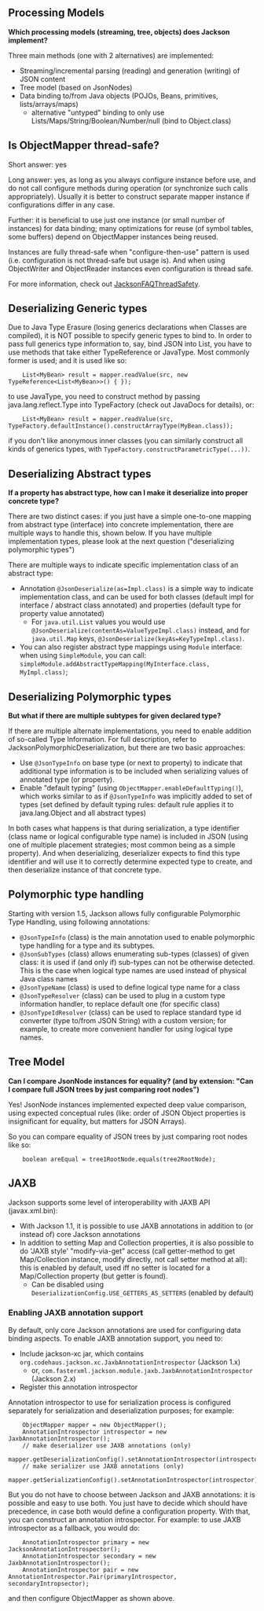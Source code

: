 ## Processing Models

**Which processing models (streaming, tree, objects) does Jackson implement?**

Three main methods (one with 2 alternatives) are implemented:

- Streaming/incremental parsing (reading) and generation (writing) of JSON content
- Tree model (based on JsonNodes)
- Data binding to/from Java objects (POJOs, Beans, primitives, lists/arrays/maps)
    - alternative "untyped" binding to only use Lists/Maps/String/Boolean/Number/null (bind to Object.class)


## Is ObjectMapper thread-safe?

Short answer: yes

Long answer: yes, as long as you always configure instance before use, and do not call configure methods during operation (or synchronize such calls appropriately). Usually it is better to construct separate mapper instance if configurations differ in any case.

Further: it is beneficial to use just one instance (or small number of instances) for data binding; many optimizations for reuse (of symbol tables, some buffers) depend on ObjectMapper instances being reused.

Instances are fully thread-safe when "configure-then-use" pattern is used (i.e. configuration is not thread-safe but usage is). And when using ObjectWriter and ObjectReader instances even configuration is thread safe.

For more information, check out [JacksonFAQThreadSafety](http://wiki.fasterxml.com/JacksonFAQThreadSafety).


## Deserializing Generic types

Due to Java Type Erasure (losing generics declarations when Classes are compiled), it is NOT possible to specify generic types to bind to. In order to pass full generics type information to, say, bind JSON into List<MyBean>, you have to use methods that take either TypeReference or JavaType. Most commonly former is used; and it is used like so:
```
    List<MyBean> result = mapper.readValue(src, new TypeReference<List<MyBean>>() { });
```
to use JavaType, you need to construct method by passing java.lang.reflect.Type into TypeFactory (check out JavaDocs for details), or:
```
    List<MyBean> result = mapper.readValue(src, TypeFactory.defaultInstance().constructArrayType(MyBean.class));
```
if you don't like anonymous inner classes (you can similarly construct all kinds of generics types, with `TypeFactory.constructParametricType(...))`.


## Deserializing Abstract types

**If a property has abstract type, how can I make it deserialize into proper concrete type?**

There are two distinct cases: if you just have a simple one-to-one mapping from abstract type (interface) into concrete implementation, there are multiple ways to handle this, shown below. If you have multiple implementation types, please look at the next question ("deserializing polymorphic types")

There are multiple ways to indicate specific implementation class of an abstract type:

- Annotation `@JsonDeserialize(as=Impl.class)` is a simple way to indicate implementation class, and can be used for both classes (default impl for interface / abstract class annotated) and properties (default type for property value annotated)
    - For `java.util.List` values you would use `@JsonDeserialize(contentAs=ValueTypeImpl.class)` instead, and for `java.util.Map` keys, `@JsonDeserialize(keyAs=KeyTypeImpl.class)`.
- You can also register abstract type mappings using `Module` interface: when using `SimpleModule`, you can call: `simpleModule.addAbstractTypeMapping(MyInterface.class, MyImpl.class)`;


## Deserializing Polymorphic types

**But what if there are multiple subtypes for given declared type?**

If there are multiple alternate implementations, you need to enable addition of so-called Type Information. For full description, refer to JacksonPolymorphicDeserialization, but there are two basic approaches:

- Use `@JsonTypeInfo` on base type (or next to property) to indicate that additional type information is to be included when serializing values of annotated type (or property).
- Enable "default typing" (using `ObjectMapper.enableDefaultTyping()`), which works similar to as if `@JsonTypeInfo` was implicitly added to set of types (set defined by default typing rules: default rule applies it to java.lang.Object and all abstract types)

In both cases what happens is that during serialization, a type identifier (class name or logical configurable type name) is included in JSON (using one of multiple placement strategies; most common being as a simple property). And when deserializing, deserializer expects to find this type identifier and will use it to correctly determine expected type to create, and then deserialize instance of that concrete type.


## Polymorphic type handling

Starting with version 1.5, Jackson allows fully configurable Polymorphic Type Handling, using following annotations:

- `@JsonTypeInfo` (class) is the main annotation used to enable polymorphic type handling for a type and its subtypes.
- `@JsonSubTypes` (class) allows enumerating sub-types (classes) of given class: it is used if (and only if) sub-types can not be otherwise detected. This is the case when logical type names are used instead of physical Java class names
- `@JsonTypeName` (class) is used to define logical type name for a class
- `@JsonTypeResolver` (class) can be used to plug in a custom type information handler, to replace default one (for specific class)
- `@JsonTypeIdResolver` (class) can be used to replace standard type id converter (type to/from JSON String) with a custom version; for example, to create more convenient handler for using logical type names.


## Tree Model

**Can I compare JsonNode instances for equality? (and by extension: "Can I compare full JSON trees by just comparing root nodes")**

Yes! JsonNode instances implemented expected deep value comparison, using expected conceptual rules (like: order of JSON Object properties is insignificant for equality, but matters for JSON Arrays).

So you can compare equality of JSON trees by just comparing root nodes like so:
```
    boolean areEqual = tree1RootNode.equals(tree2RootNode);
```


## JAXB

Jackson supports some level of interoperability with JAXB API (javax.xml.bin):

- With Jackson 1.1, it is possible to use JAXB annotations in addition to (or instead of) core Jackson annotations
- In addition to setting Map and Collection properties, it is also possible to do 'JAXB style' "modify-via-get" access (call getter-method to get Map/Collection instance, modify directly, not call setter method at all): this is enabled by default, used iff no setter is located for a Map/Collection property (but getter is found).
    - Can be disabled using `DeserializationConfig.USE_GETTERS_AS_SETTERS` (enabled by default)

### Enabling JAXB annotation support

By default, only core Jackson annotations are used for configuring data binding aspects. 
To enable JAXB annotation support, you need to:

- Include jackson-xc jar, which contains `org.codehaus.jackson.xc.JaxbAnnotationIntrospector` (Jackson 1.x)
    - or, `com.fasterxml.jackson.module.jaxb.JaxbAnnotationIntrospector` (Jackson 2.x)
- Register this annotation introspector

Annotation introspector to use for serialization process is configured separately for serialization and deserialization purposes; for example:
```
    ObjectMapper mapper = new ObjectMapper();
    AnnotationIntrospector introspector = new JaxbAnnotationIntrospector();
    // make deserializer use JAXB annotations (only)
    mapper.getDeserializationConfig().setAnnotationIntrospector(introspector);
    // make serializer use JAXB annotations (only)
    mapper.getSerializationConfig().setAnnotationIntrospector(introspector);
```

But you do not have to choose between Jackson and JAXB annotations: it is possible and easy to use both. 
You just have to decide which should have precedence, in case both would define a configuration property. With that, you can construct an annotation introspector. For example: to use JAXB introspector as a fallback, you would do:
```
    AnnotationIntrospector primary = new JacksonAnnotationIntrospector();
    AnnotationIntrospector secondary = new JaxbAnnotationIntrospector();
    AnnotationIntrospector pair = new AnnotationIntrospector.Pair(primaryIntrospector, secondaryIntropsector);
```
and then configure ObjectMapper as shown above.

